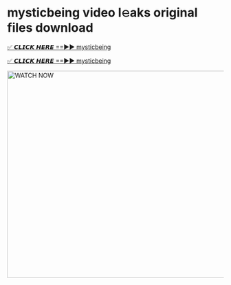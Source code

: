 # mysticbeing video l𝚎aks original files download

<p><a href="https://mediafirer.com/mysticbeing&ref=titik" rel="nofollow">✅ 𝘾𝙇𝙄𝘾𝙆 𝙃𝙀𝙍𝙀 ==►► mysticbeing</a></p>

<p><a href="https://mediafirer.com/mysticbeing&ref=titik" rel="nofollow">✅ 𝘾𝙇𝙄𝘾𝙆 𝙃𝙀𝙍𝙀 ==►► mysticbeing</a></p>

<p><a rel="nofollow" title="WATCH NOW" href="https://mediafirer.com/mysticbeing&ref=titik"><img border="mysticbeing" height="480" width="854" title="WATCH NOW" alt="WATCH NOW" src="https://i.imgur.com/WiGg2rx.gif"></a></p>